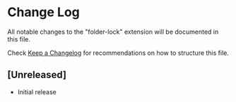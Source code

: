 # Change Log

All notable changes to the "folder-lock" extension will be documented in this file.

Check [Keep a Changelog](http://keepachangelog.com/) for recommendations on how to structure this file.

## [Unreleased]

- Initial release